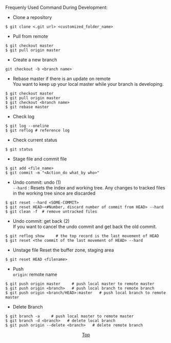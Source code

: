 Frequenly Used Command During Development:
* Clone a repository
```
$ git clone <.git url> <customized_folder_name>
```

* Pull from remote
```
$ git checkout master
$ git pull origin master
```

* Create a new branch
```
git checkout -b <branch name>
```

* Rebase master if there is an update on remote  
You want to keep up your local master while your branch is developing.
```
$ git checkout master
$ git pull origin master
$ git checkout <branch name>
$ git rebase master
```

* Check log
```
$ git log --oneline
$ git reflog # reference log
```


* Check current status
```
$ git status
```


* Stage file and commit file
```
$ git add <file_name>
$ git commit -m "<Action_do what_by who>" 
```


* Undo commit: undo (1)  
`--hard` : Resets the index and working tree. Any changes to tracked files in the working tree since <commit> are discarded
```
$ git reset --hard <SOME-COMMIT>
$ git reset HEAD~<#Number, discard number of commit from HEAD> --hard
$ git clean -f  # remove untracked files
```


* Undo commit: get back (2)  
If you want to cancel the undo commit and get back the old commit.
```
$ git reflog show     # the top record is the last movement of HEAD
$ git reset <the commit of the last movement of HEAD> --hard
```


* Unstage file
Reset the buffer zone, staging area
```
$ git reset HEAD <filename>
```


* Push  
`origin`: remote name
```
$ git push origin master     # push local master to remote master
$ git push origin <branch>   # push local branch to remote branch
$ git push origin <branch/HEAD>:master   # push local branch to remote master
```


* Delete Branch
```
$ git branch -a     # push local master to remote master
$ git branch -d <branch>   # delete local branch
$ git push origin --delete <branch>   # delete remote branch

```  

<a href=#mcf><p align='center'>Top</p> </a>
